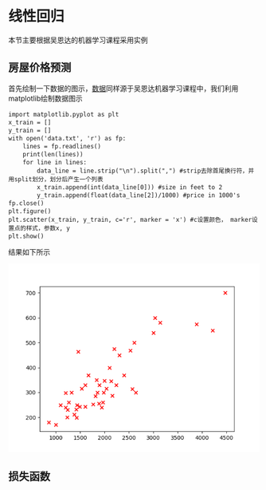 # 线性回归
本节主要根据吴恩达的机器学习课程采用实例
## 房屋价格预测
首先绘制一下数据的图示，[数据]()同样源于吴恩达机器学习课程中，我们利用matplotlib绘制数据图示
```
import matplotlib.pyplot as plt
x_train = []
y_train = []
with open('data.txt', 'r') as fp:
    lines = fp.readlines()
    print(len(lines))
    for line in lines:
        data_line = line.strip("\n").split(",") #strip去除首尾换行符，并用split划分，划分后产生一个列表
        x_train.append(int(data_line[0])) #size in feet to 2
        y_train.append(float(data_line[2])/1000) #price in 1000's
fp.close()
plt.figure()
plt.scatter(x_train, y_train, c='r', marker = 'x') #c设置颜色， marker设置点的样式，参数x, y
plt.show()
```

结果如下所示

![数据](img/Figure_2.png)
## 损失函数
